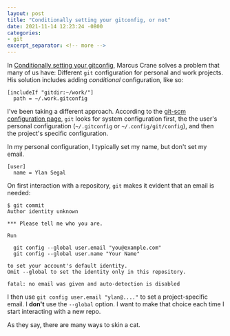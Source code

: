 ```yaml
---
layout: post
title: "Conditionally setting your gitconfig, or not"
date: 2021-11-14 12:23:24 -0800
categories:
- git
excerpt_separator: <!-- more -->
---
```


In [Conditionally setting your gitconfig](https://utf9k.net/blog/conditional-gitconfig/), Marcus Crane solves a problem that many of us have: Different `git` configuration for personal and work projects. His solution includes adding _conditional_ configuration, like so:

```
[includeIf "gitdir:~/work/"]
  path = ~/.work.gitconfig
```

I've been taking a different approach. According to the [git-scm configuration page](https://www.git-scm.com/book/en/v2/Customizing-Git-Git-Configuration), `git` looks for system configuration first, the the user's personal configuration (`~/.gitconfig` or `~/.config/git/config`), and then the project's specific configuration.

In my personal configuration, I typically set my name, but don't set my email.

```
[user]
  name = Ylan Segal
```

On first interaction with a repository, `git` makes it evident that an email is needed:

```
$ git commit
Author identity unknown

*** Please tell me who you are.

Run

  git config --global user.email "you@example.com"
  git config --global user.name "Your Name"

to set your account's default identity.
Omit --global to set the identity only in this repository.

fatal: no email was given and auto-detection is disabled
```

I then use `git config user.email "ylan@...."` to set a project-specific email. I **don't** use the `--global` option. I want to make that choice each time I start interacting with a new repo.

As they say, there are many ways to skin a cat.

